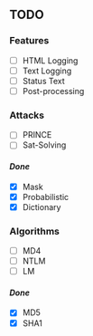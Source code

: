 ## TODO ##

### Features ###
- [ ] HTML Logging
- [ ] Text Logging
- [ ] Status Text
- [ ] Post-processing

### Attacks ###
- [ ] PRINCE
- [ ] Sat-Solving

#### *Done* ####
- [X] Mask
- [X] Probabilistic
- [X] Dictionary

### Algorithms ###
- [ ] MD4
- [ ] NTLM
- [ ] LM

#### *Done* ####
- [X] MD5
- [X] SHA1

